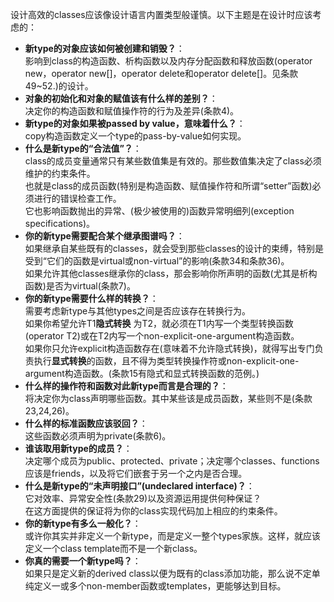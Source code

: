 设计高效的classes应该像设计语言内置类型般谨慎。以下主题是在设计时应该考虑的：  

- **新type的对象应该如何被创建和销毁？**：  
影响到class的构造函数、析构函数以及内存分配函数和释放函数(operator new，operator new[]，operator delete和operator delete[]。见条款49~52.)的设计。  
- **对象的初始化和对象的赋值该有什么样的差别？**：  
决定你的构造函数和赋值操作符的行为及差异(条款4)。  
- **新type的对象如果被passed by value，意味着什么？**：  
copy构造函数定义一个type的pass-by-value如何实现。  
- **什么是新type的“合法值”？**：  
class的成员变量通常只有某些数值集是有效的。那些数值集决定了class必须维护的约束条件。  
也就是class的成员函数(特别是构造函数、赋值操作符和所谓“setter”函数)必须进行的错误检查工作。  
它也影响函数抛出的异常、(极少被使用的)函数异常明细列(exception specifications)。  
- **你的新type需要配合某个继承图谱吗？**：  
如果继承自某些既有的classes，就会受到那些classes的设计的束缚，特别是受到“它们的函数是virtual或non-virtual”的影响(条款34和条款36)。  
如果允许其他classes继承你的class，那会影响你所声明的函数(尤其是析构函数)是否为virtual(条款7)。  
- **你的新type需要什么样的转换？**：  
需要考虑新type与其他types之间是否应该存在转换行为。  
如果你希望允许T1**隐式转换** 为T2，就必须在T1内写一个类型转换函数(operator T2)或在T2内写一个non-explicit-one-argument构造函数。  
如果你只允许explicit构造函数存在(意味着不允许隐式转换)，就得写出专门负责执行**显式转换**的函数，且不得为类型转换操作符或non-explicit-one-argument构造函数。(条款15有隐式和显式转换函数的范例。)  
- **什么样的操作符和函数对此新type而言是合理的？**：  
将决定你为class声明哪些函数。其中某些该是成员函数，某些则不是(条款23,24,26)。  
- **什么样的标准函数应该驳回？**：  
这些函数必须声明为private(条款6)。  
- **谁该取用新type的成员？**：  
决定哪个成员为public、protected、private；决定哪个classes、functions应该是friends，以及将它们嵌套于另一个之内是否合理。  
- **什么是新type的“未声明接口”(undeclared interface)？**：  
它对效率、异常安全性(条款29)以及资源运用提供何种保证？  
在这方面提供的保证将为你的class实现代码加上相应的约束条件。  
- **你的新type有多么一般化？**：  
或许你其实并非定义一个新type，而是定义一整个types家族。这样，就应该定义一个class template而不是一个新class。  
- **你真的需要一个新type吗？**：  
如果只是定义新的derived class以便为既有的class添加功能，那么说不定单纯定义一或多个non-member函数或templates，更能够达到目标。